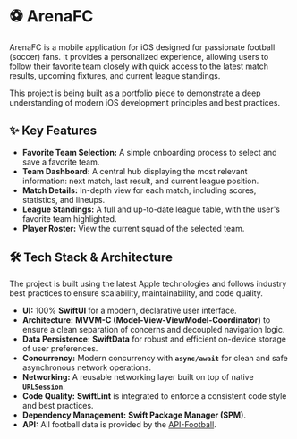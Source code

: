 # ⚽️ ArenaFC

ArenaFC is a mobile application for iOS designed for passionate football (soccer) fans. It provides a personalized experience, allowing users to follow their favorite team closely with quick access to the latest match results, upcoming fixtures, and current league standings.

This project is being built as a portfolio piece to demonstrate a deep understanding of modern iOS development principles and best practices.

## ✨ Key Features

* **Favorite Team Selection:** A simple onboarding process to select and save a favorite team.
* **Team Dashboard:** A central hub displaying the most relevant information: next match, last result, and current league position.
* **Match Details:** In-depth view for each match, including scores, statistics, and lineups.
* **League Standings:** A full and up-to-date league table, with the user's favorite team highlighted.
* **Player Roster:** View the current squad of the selected team.

## 🛠️ Tech Stack & Architecture

The project is built using the latest Apple technologies and follows industry best practices to ensure scalability, maintainability, and code quality.

* **UI:** 100% **SwiftUI** for a modern, declarative user interface.
* **Architecture:** **MVVM-C (Model-View-ViewModel-Coordinator)** to ensure a clean separation of concerns and decoupled navigation logic.
* **Data Persistence:** **SwiftData** for robust and efficient on-device storage of user preferences.
* **Concurrency:** Modern concurrency with **`async/await`** for clean and safe asynchronous network operations.
* **Networking:** A reusable networking layer built on top of native **`URLSession`**.
* **Code Quality:** **SwiftLint** is integrated to enforce a consistent code style and best practices.
* **Dependency Management:** **Swift Package Manager (SPM)**.
* **API:** All football data is provided by the [API-Football](https://www.api-football.com/).

